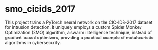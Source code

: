 # smo_cicids_2017
This project trains a PyTorch neural network on the CIC-IDS-2017 dataset for intrusion detection. It uniquely employs a custom Spider Monkey Optimization (SMO) algorithm, a swarm intelligence technique, instead of gradient-based optimizers, providing a practical example of metaheuristic algorithms in cybersecurity.
